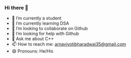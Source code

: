 ### Hi there 👋

- 🔭 I’m currently a student
- 🌱 I’m currently learning DSA
- 👯 I’m looking to collaborate on Github
- 🤔 I’m looking for help with Github
- 💬 Ask me about C++
- 📫 How to reach me: arnavjyotibharadwaj35@gmail.com
- 😄 Pronouns: He/His
